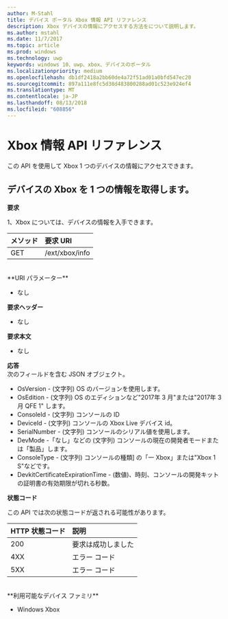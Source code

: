 ```yaml
---
author: M-Stahl
title: デバイス ポータル Xbox 情報 API リファレンス
description: Xbox デバイスの情報にアクセスする方法をについて説明します。
ms.author: mstahl
ms.date: 11/7/2017
ms.topic: article
ms.prod: windows
ms.technology: uwp
keywords: windows 10、uwp、xbox、デバイスのポータル
ms.localizationpriority: medium
ms.openlocfilehash: db1df2418a2bb60de4a72f51ad01a0bfd547ec20
ms.sourcegitcommit: 897a111e8fc5d38d483800288ad01c523e924ef4
ms.translationtype: MT
ms.contentlocale: ja-JP
ms.lasthandoff: 08/13/2018
ms.locfileid: "608856"
---
```

# <a name="xbox-info-api-reference"></a>Xbox 情報 API リファレンス   
この API を使用して Xbox 1 つのデバイスの情報にアクセスできます。

## <a name="get-xbox-one-device-information"></a>デバイスの Xbox を 1 つの情報を取得します。

**要求**

1、Xbox については、デバイスの情報を入手できます。

メソッド      | 要求 URI
:------     | :-----
GET | /ext/xbox/info
<br />
**URI パラメーター**

- なし

**要求ヘッダー**

- なし

**要求本文**

- なし

**応答**   
次のフィールドを含む JSON オブジェクト。

* OsVersion - (文字列) OS のバージョンを使用します。
* OsEdition - (文字列) OS のエディションなど"2017年 3 月"または"2017年 3 月 QFE 1" します。
* ConsoleId - (文字列) コンソールの ID
* DeviceId - (文字列) コンソールの Xbox Live デバイス id。
* SerialNumber - (文字列) コンソールのシリアル値を使用します。
* DevMode -「なし」などの (文字列) コンソールの現在の開発者モードまたは「製品」します。
* ConsoleType - (文字列) コンソールの種類] の「一 Xbox」または"Xbox 1 S"などです。
* DevkitCertificateExpirationTime - (数値)、時刻、コンソールの開発キットの証明書の有効期限が切れる秒数。

**状態コード**

この API では次の状態コードが返される可能性があります。

HTTP 状態コード      | 説明
:------     | :-----
200 | 要求は成功しました
4XX | エラー コード
5XX | エラー コード

<br />
**利用可能なデバイス ファミリ**

* Windows Xbox